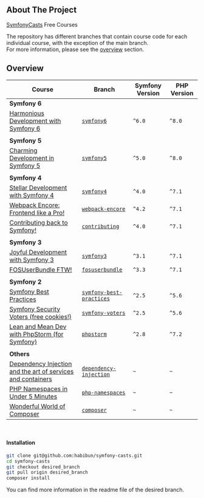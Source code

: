 ## About The Project
[SymfonyCasts][symfonycasts] Free Courses  

The repository has different branches that contain course code for each individual course, with the exception of the main branch.  
For more information, please see the [overview](#overview) section.  

## Overview
| Course                                                                                 | Branch                                             | Symfony Version | PHP Version |
|----------------------------------------------------------------------------------------|----------------------------------------------------|-----------------|-------------|
| **Symfony 6**                                                                          |                                                    |                 |             |
| [Harmonious Development with Symfony 6][sc-symfony6]                                   | [`symfony6`][symfony6]                             | `^6.0`          | `^8.0`      |
|                                                                                        |                                                    |                 |             |
| **Symfony 5**                                                                          |                                                    |                 |             |
| [Charming Development in Symfony 5][sc-symfony5]                                       | [`symfony5`][symfony5]                             | `^5.0`          | `^8.0`      |
|                                                                                        |                                                    |                 |             |
| **Symfony 4**                                                                          |                                                    |                 |             |
| [Stellar Development with Symfony 4][sc-symfony4]                                      | [`symfony4`][symfony4]                             | `^4.0`          | `^7.1`      |
| [Webpack Encore: Frontend like a Pro!][sc-webpack-encore]                              | [`webpack-encore`][webpack-encore]                 | `^4.2`          | `^7.1`      |
| [Contributing back to Symfony!][sc-contributing]                                       | [`contributing`][contributing]                     | `^4.0`          | `^7.1`      |
|                                                                                        |                                                    |                 |             |
| **Symfony 3**                                                                          |                                                    |                 |             |
| [Joyful Development with Symfony 3][sc-symfony3]                                       | [`symfony3`][symfony3]                             | `^3.1`          | `^7.1`      |
| [FOSUserBundle FTW!][sc-fosuserbundle]                                                 | [`fosuserbundle`][fosuserbundle]                   | `^3.3`          | `^7.1`      |
|                                                                                        |                                                    |                 |             |
| **Symfony 2**                                                                          |                                                    |                 |             |
| [Symfony Best Practices][sc-symfony-best-practices]                                    | [`symfony-best-practices`][symfony-best-practices] | `^2.5`          | `^5.6`      |
| [Symfony Security Voters (free cookies!)][sc-symfony-voters]                           | [`symfony-voters`][symfony-voters]                 | `^2.5`          | `^5.6`      |
| [Lean and Mean Dev with PhpStorm &#40;for Symfony&#41;][sc-phpstorm]                   | [`phpstorm`][phpstorm]                             | `^2.8`          | `^7.2`      |
|                                                                                        |                                                    |                 |             |
| **Others**                                                                             |                                                    |                 |             |
| [Dependency Injection and the art of services and containers][sc-dependency-injection] | [`dependency-injection`][dependency-injection]     | `~`             | `~`         |
| [PHP Namespaces in Under 5 Minutes][sc-php-namespaces]                                 | [`php-namespaces`][php-namespaces]                 | `~`             | `~`         |
| [Wonderful World of Composer][sc-composer]                                             | [`composer`][composer]                             | `~`             | `~`         |


<br/>

#### Installation
```bash
git clone git@github.com:habibun/symfony-casts.git
cd symfony-casts
git checkout desired_branch
git pull origin desired_branch
composer install
```
You can find more information in the readme file of the desired branch.




[//]: # (Links)
[symfonycasts]: https://symfonycasts.com/


[//]: # (Symfony 6)
[sc-symfony6]: https://symfonycasts.com/screencast/symfony
[symfony6]: https://github.com/habibun/symfony-casts/tree/symfony6


[//]: # (Symfony 5)
[sc-symfony5]: https://symfonycasts.com/screencast/symfony5
[symfony5]: https://github.com/habibun/symfony-casts/tree/symfony5


[//]: # (Symfony 4)
[sc-symfony4]: https://symfonycasts.com/screencast/symfony4
[symfony4]: https://github.com/habibun/symfony-casts/tree/symfony4

[sc-webpack-encore]: https://symfonycasts.com/screencast/webpack-encore
[webpack-encore]: https://github.com/habibun/symfony-casts/tree/webpack-encore

[sc-contributing]: https://symfonycasts.com/screencast/contributing
[contributing]: https://github.com/habibun/symfony-casts/tree/contributing


[//]: # (Symfony 3)
[sc-symfony3]: https://symfonycasts.com/screencast/symfony3
[symfony3]: https://github.com/habibun/symfony-casts/tree/symfony3

[sc-fosuserbundle]: https://symfonycasts.com/screencast/fosuserbundle
[fosuserbundle]: https://github.com/habibun/symfony-casts/tree/fosuserbundle


[//]: # (Symfony 2)
[sc-symfony-best-practices]: https://symfonycasts.com/screencast/symfony-best-practices
[symfony-best-practices]: https://github.com/habibun/symfony-casts/tree/symfony-best-practices

[sc-symfony-voters]: https://symfonycasts.com/screencast/symfony-voters
[symfony-voters]: https://github.com/habibun/symfony-casts/tree/symfony-voters


[//]: # (Others)
[sc-phpstorm]: https://symfonycasts.com/screencast/phpstorm
[phpstorm]: https://github.com/habibun/symfony-casts/tree/phpstorm

[sc-dependency-injection]: https://symfonycasts.com/screencast/dependency-injection
[dependency-injection]: https://github.com/habibun/symfony-casts/tree/dependency-injection

[sc-php-namespaces]: https://symfonycasts.com/screencast/php-namespaces
[php-namespaces]: https://github.com/habibun/symfony-casts/tree/php-namespaces

[sc-composer]: https://symfonycasts.com/screencast/composer
[composer]: https://github.com/habibun/symfony-casts/tree/composer  

